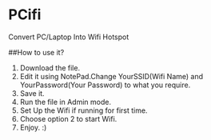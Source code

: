 PCifi
=====

Convert PC/Laptop Into Wifi Hotspot

##How to use it?
1. Download the file.
1. Edit it using NotePad.Change YourSSID(Wifi Name) and YourPassword(Your Password) to what you require.
1. Save it.
1. Run the file in Admin mode.
1. Set Up the Wifi if running for first time.
1. Choose option 2 to start Wifi.
1. Enjoy. :)

